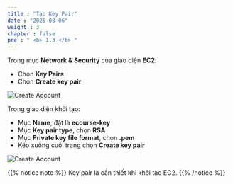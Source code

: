 ```yaml
---
title : "Tạo Key Pair"
date : "2025-08-06"
weight : 3
chapter : false
pre : " <b> 1.3 </b> "
---
```


Trong mục **Network & Security** của giao diện **EC2**:
- Chọn **Key Pairs**
- Chọn **Create key pair**

![Create Account](/NestJS-AWS-workshop/images/1/KP.png)

Trong giao diện khởi tạo:
- Mục **Name**, đặt là **ecourse-key**
- Mục **Key pair type**, chọn **RSA**
- Mục **Private key file format**, chọn **.pem**
- Kéo xuống cuối trang chọn **Create key pair**

![Create Account](/NestJS-AWS-workshop/images/1/KP1.PNG)

{{% notice note %}}
Key pair là cần thiết khi khởi tạo EC2.
{{% /notice %}}
